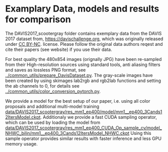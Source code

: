 # Examplary Data, models and results for comparison

The DAVIS2017_scootergray folder contains exemplary data from the DAVIS 2017 dataset from, https://davischallenge.org, which was originally released under [CC BY-NC](http://creativecommons.org/licenses/by-nc/4.0). license.
Please follow the original data authors reqest and cite their papers (see website) if you use their data.


For best quality the 480x854 images (orignally JPG) have been re-sampled from their High-resolution sources using standard tools, anti aliasing filters and saves as lossless PNG format, see [../common_utils/prepare_DavisDataset.py](../common_utils/prepare_DavisDataset.py).
The gray-scale images have been created by using skimages lab2rgb and rgb2lab functions and setting the ab channels to 0, for details see [../common_utils/color_conversion_pytorch.py](../common_utils/color_conversion_pytorch.py).


We provide a model for the best setup of our paper, i.e. using all color proposals and additional multi-model training [data/DAVIS2017_scootergray/res_mm1_ep400/model/mm1__ep400_3Cands12ItersModel.ckpt](data/DAVIS2017_scootergray/res_mm1_ep400/model/mm1__ep400_3Cands12ItersModel.ckpt). Additionaly we provide a fast CUDA sampling operator, which can be used by loading the model from [data/DAVIS2017_scootergray/res_mm1_ep400_CUDA_Op_sample_cv/model_NHWC_bilin/mm1__ep400_3Cands12ItersModel_NHWC.ckpt](data/DAVIS2017_scootergray/res_mm1_ep400_CUDA_Op_sample_cv/model_NHWC_bilin/mm1__ep400_3Cands12ItersModel_NHWC.ckpt)
Using this sample operator provides similar results with faster inference and less GPU memory usage.

